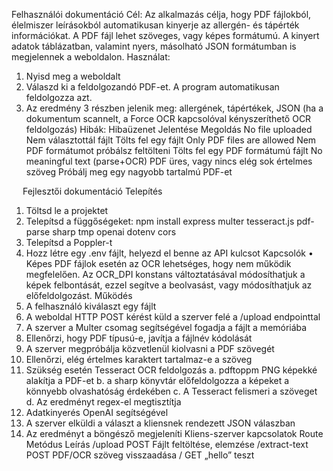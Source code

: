 Felhasználói dokumentáció
Cél:
Az alkalmazás célja, hogy PDF fájlokból, élelmiszer leírásokból automatikusan kinyerje az allergén- és tápérték információkat. A PDF fájl lehet szöveges, vagy képes formátumú. A kinyert adatok táblázatban, valamint nyers, másolható JSON formátumban is megjelennek a weboldalon. 
Használat:
1.	Nyisd meg a weboldalt
2.	Válaszd ki a feldolgozandó PDF-et. A program automatikusan feldolgozza azt.
3.	Az eredmény 3 részben jelenik meg: allergének, tápértékek, JSON
(ha a dokumentum scannelt, a Force OCR kapcsolóval kényszeríthető OCR feldolgozás)
Hibák:
Hibaüzenet	Jelentése	Megoldás
No file uploaded	Nem választottál fájlt	Tölts fel egy fájlt
Only PDF files are allowed	Nem PDF formátumot próbálsz feltölteni	Tölts fel egy PDF formátumú fájlt
No meaningful text (parse+OCR)	PDF üres, vagy nincs elég sok értelmes szöveg	Próbálj meg egy nagyobb tartalmú PDF-et

 
Fejlesztői dokumentáció
Telepítés
1.	Töltsd le a projektet
2.	Telepítsd a függőségeket:
npm install express multer tesseract.js pdf-parse sharp tmp openai dotenv cors
3.	Telepítsd a Poppler-t
4.	Hozz létre egy .env fájlt, helyezd el benne az API kulcsot
Kapcsolók
•	Képes PDF fájlok esetén az OCR lehetséges, hogy nem működik megfelelően. Az OCR_DPI konstans változtatásával módosíthatjuk a képek felbontását, ezzel segítve a beolvasást, vagy módosíthatjuk az előfeldolgozást.
Működés
1.	A felhasználó kiválaszt egy fájlt
2.	A weboldal HTTP POST kérést küld a szerver felé a /upload endpointtal
3.	A szerver a Multer csomag segítségével fogadja a fájlt a memóriába
4.	Ellenőrzi, hogy PDF típusú-e, javítja a fájlnév kódolását
5.	A szerver megpróbálja közvetlenül kiolvasni a PDF szövegét
6.	Ellenőrzi, elég értelmes karaktert tartalmaz-e a szöveg
7.	Szükség esetén Tesseract OCR feldolgozás
a.	pdftoppm PNG képekké alakítja a PDF-et
b.	a sharp könyvtár előfeldolgozza a képeket a könnyebb olvashatóság érdekében
c.	A Tesseract felismeri a szöveget
d.	Az eredményt regex-el megtisztítja
8.	Adatkinyerés OpenAI segítségével
9.	A szerver elküldi a választ a kliensnek rendezett JSON válaszban
10.	Az eredményt a böngésző megjeleníti
Kliens-szerver kapcsolatok
Route	Metódus	Leírás
/upload	POST	Fájlt feltöltése, elemzése
/extract-text	POST	PDF/OCR szöveg visszaadása
/	GET	„hello” teszt


